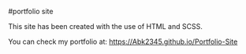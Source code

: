 #portfolio site

This site has been created with the use of HTML and SCSS.

You can check my portfolio at:  https://Abk2345.github.io/Portfolio-Site
